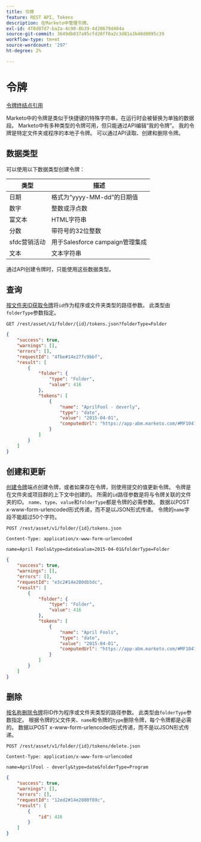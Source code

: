```yaml
---
title: 令牌
feature: REST API, Tokens
description: 在Marketo中管理令牌。
exl-id: 4f8d87d7-ba2a-4c90-8b39-4d20679d404a
source-git-commit: 3649db037a95cfd20ff0a2c3d81a3b40d0095c39
workflow-type: tm+mt
source-wordcount: '297'
ht-degree: 2%

---
```


# 令牌

[令牌终结点引用](https://developer.adobe.com/marketo-apis/api/asset/#tag/Tokens)

Marketo中的令牌是类似于快捷键的特殊字符串，在运行时会被替换为单独的数据段。 Marketo中有多种类型的令牌可用，但只能通过API编辑“我的令牌”。 我的令牌是特定文件夹或程序的本地子令牌。 可以通过API读取、创建和删除令牌。

## 数据类型

可以使用以下数据类型创建令牌：

| 类型 | 描述 |
|---------------|----------------------------------------------------|
| 日期 | 格式为“yyyy-MM-dd”的日期值 |
| 数字 | 整数或浮点数 |
| 富文本 | HTML字符串 |
| 分数 | 带符号的32位整数 |
| sfdc营销活动 | 用于Salesforce campaign管理集成 |
| 文本 | 文本字符串 |

通过API创建令牌时，只能使用这些数据类型。

## 查询

[按文件夹ID获取令牌](https://developer.adobe.com/marketo-apis/api/asset/#tag/Tokens/operation/getTokensByFolderIdUsingGET)将`id`作为程序或文件夹类型的路径参数。 此类型由`folderType`参数指定。

```curl
GET /rest/asset/v1/folder/{id}/tokens.json?folderType=Folder
```

```json
{
    "success": true,
    "warnings": [],
    "errors": [],
    "requestId": "4fbe#14e27fc9bbf",
    "result": [
        {
            "folder": {
                "type": "Folder",
                "value": 416
            },
            "tokens": [
                {
                    "name": "AprilFool - deverly",
                    "type": "date",
                    "value": "2015-04-01",
                    "computedUrl": "https://app-abm.marketo.com/#MF1047C3"
                }
            ]
        }
    ]
}
```

## 创建和更新

[创建令牌](https://developer.adobe.com/marketo-apis/api/asset/#tag/Tokens/operation/addTokenTOFolderUsingPOST)端点创建令牌，或者如果存在令牌，则使用提交的值更新令牌。 令牌是在文件夹或项目群的上下文中创建的。 所需的`id`路径参数是将与令牌关联的文件夹的ID。 `name`、`type`、`value`和`folderType`都是令牌的必需参数。 数据以POST x-www-form-urlencoded形式传递，而不是以JSON形式传递。 令牌的`name`字段不能超过50个字符。

```
POST /rest/asset/v1/folder/{id}/tokens.json
```

```
Content-Type: application/x-www-form-urlencoded
```

```
name=April Fools&type=date&value=2015-04-01&folderType=Folder
```

```json
{
    "success": true,
    "warnings": [],
    "errors": [],
    "requestId": "e3c2#14e280db5dc",
    "result": [
        {
            "folder": {
                "type": "Folder",
                "value": 416
            },
            "tokens": [
                {
                    "name": "April Fools",
                    "type": "date",
                    "value": "2015-04-01",
                    "computedUrl": "https://app-abm.marketo.com/#MF1047C3"
                }
            ]
        }
    ]
}
```

## 删除

[按名称删除令牌](https://developer.adobe.com/marketo-apis/api/asset/#tag/Tokens/operation/deleteTokenByNameUsingPOST)将ID作为程序或文件夹类型的路径参数。 此类型由`folderType`参数指定。 根据令牌的父文件夹、`name`和令牌的`type`删除令牌，每个令牌都是必需的。 数据以POST x-www-form-urlencoded形式传递，而不是以JSON形式传递。

```
POST /rest/asset/v1/folder/{id}/tokens/delete.json
```

```
Content-Type: application/x-www-form-urlencoded
```

```
name=AprilFool - deverly&type=date&folderType=Program
```

```json
{
    "success": true,
    "warnings": [],
    "errors": [],
    "requestId": "12ed2#14e2800f89c",
    "result": [
        {
            "id": 416
        }
    ]
}
```
